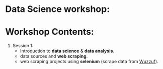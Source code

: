 # Data Science workshop: 


# Workshop Contents:
1. Session 1: 
    * Introduction to **data science** & **data analysis**.
    * data sources and **web scraping**.
    * web scraping projects using **selenium** (scrape data from [Wuzzuf](https://wuzzuf.net/jobs/egypt)).
